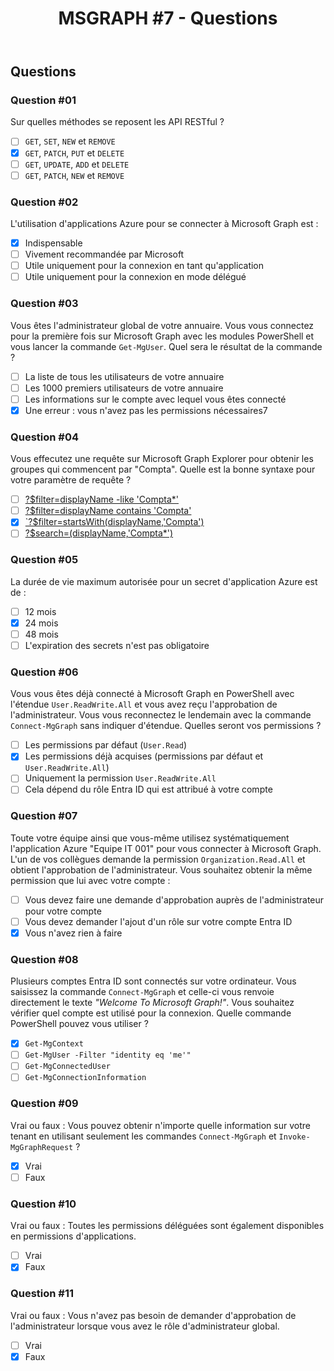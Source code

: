 ﻿---
layout: post
title: "MSGRAPH #7 - Questions"
description: "Questions pour évaluer votre niveau de connaissance sur Microsoft Graph"
tableOfContent: "/2023/09/17/cours-msgraph-sommaire"
prevLink:
  name: "Partie 6"
  id: "/2023/09/17/cours-msgraph-006"
---

## Questions

### Question #01

Sur quelles méthodes se reposent les API RESTful ?

- [ ] `GET`, `SET`, `NEW` et `REMOVE`
- [x] `GET`, `PATCH`, `PUT` et `DELETE`
- [ ] `GET`, `UPDATE`, `ADD` et `DELETE`
- [ ] `GET`, `PATCH`, `NEW` et `REMOVE`

### Question #02

L'utilisation d'applications Azure pour se connecter à Microsoft Graph est :

- [x] Indispensable
- [ ] Vivement recommandée par Microsoft
- [ ] Utile uniquement pour la connexion en tant qu'application
- [ ] Utile uniquement pour la connexion en mode délégué

### Question #03

Vous êtes l'administrateur global de votre annuaire. Vous vous connectez pour la première fois sur Microsoft Graph avec les modules PowerShell et vous lancer la commande `Get-MgUser`. Quel sera le résultat de la commande ?

- [ ] La liste de tous les utilisateurs de votre annuaire
- [ ] Les 1000 premiers utilisateurs de votre annuaire
- [ ] Les informations sur le compte avec lequel vous êtes connecté
- [x] Une erreur : vous n'avez pas les permissions nécessaires7

### Question #04

Vous effecutez une requête sur Microsoft Graph Explorer pour obtenir les groupes qui commencent par "Compta". Quelle est la bonne syntaxe pour votre paramètre de requête ?

- [ ] [?$filter=displayName -like 'Compta*'](/)
- [ ] [?$filter=displayName contains 'Compta'](/)
- [x] [`?$filter=startsWith(displayName,'Compta')](/)
- [ ] [?$search=(displayName,'Compta*')](/)

### Question #05

La durée de vie maximum autorisée pour un secret d'application Azure est de :

- [ ] 12 mois
- [x] 24 mois
- [ ] 48 mois
- [ ] L'expiration des secrets n'est pas obligatoire

### Question #06

Vous vous êtes déjà connecté à Microsoft Graph en PowerShell avec l'étendue `User.ReadWrite.All` et vous avez reçu l'approbation de l'administrateur. Vous vous reconnectez le lendemain avec la commande `Connect-MgGraph` sans indiquer d'étendue. Quelles seront vos permissions ?

- [ ] Les permissions par défaut (`User.Read`)
- [x] Les permissions déjà acquises (permissions par défaut et `User.ReadWrite.All`)
- [ ] Uniquement la permission `User.ReadWrite.All`
- [ ] Cela dépend du rôle Entra ID qui est attribué à votre compte

### Question #07

Toute votre équipe ainsi que vous-même utilisez systématiquement l'application Azure "Equipe IT 001" pour vous connecter à Microsoft Graph. L'un de vos collègues demande la permission `Organization.Read.All` et obtient l'approbation de l'administrateur. Vous souhaitez obtenir la même permission que lui avec votre compte :

- [ ] Vous devez faire une demande d'approbation auprès de l'administrateur pour votre compte
- [ ] Vous devez demander l'ajout d'un rôle sur votre compte Entra ID
- [x] Vous n'avez rien à faire

### Question #08

Plusieurs comptes Entra ID sont connectés sur votre ordinateur. Vous saisissez la commande `Connect-MgGraph` et celle-ci vous renvoie directement le texte *"Welcome To Microsoft Graph!"*. Vous souhaitez vérifier quel compte est utilisé pour la connexion. Quelle commande PowerShell pouvez vous utiliser ?

- [x] `Get-MgContext`
- [ ] `Get-MgUser -Filter "identity eq 'me'"`
- [ ] `Get-MgConnectedUser`
- [ ] `Get-MgConnectionInformation`

### Question #09

Vrai ou faux : Vous pouvez obtenir n'importe quelle information sur votre tenant en utilisant seulement les commandes `Connect-MgGraph` et `Invoke-MgGraphRequest` ?

- [x] Vrai
- [ ] Faux

### Question #10

Vrai ou faux : Toutes les permissions déléguées sont également disponibles en permissions d'applications.

- [ ] Vrai
- [x] Faux

### Question #11

Vrai ou faux : Vous n'avez pas besoin de demander d'approbation de l'administrateur lorsque vous avez le rôle d'administrateur global.

- [ ] Vrai
- [x] Faux
